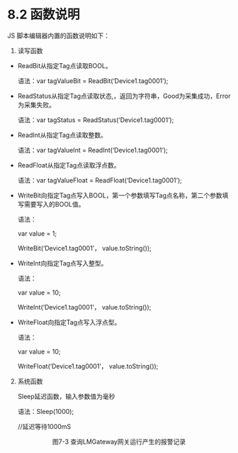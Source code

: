# 8.2 函数说明

JS 脚本编辑器内置的函数说明如下：

1. 读写函数

- ReadBit从指定Tag点读取BOOL。

  语法：var tagValueBit = ReadBit(‘Device1.tag0001’);

- ReadStatus从指定Tag点读取状态,，返回为字符串，Good为采集成功，Error为采集失败。

  语法：var tagStatus = ReadStatus(‘Device1.tag0001’);

- ReadInt从指定Tag点读取整数。

  语法：var tagValueInt = ReadInt(‘Device1.tag0001’);

- ReadFloat从指定Tag点读取浮点数。

  语法：var tagValueFloat = ReadFloat(‘Device1.tag0001’);

- WriteBit向指定Tag点写入BOOL，第一个参数填写Tag点名称，第二个参数填写需要写入的BOOL值。

  语法：

  var value = 1;

  WriteBit(‘Device1.tag0001’， value.toString());

- WriteInt向指定Tag点写入整型。

  语法：

  var value = 10;

  WriteInt(‘Device1.tag0001’， value.toString());

- WriteFloat向指定Tag点写入浮点型。

  语法：

  var value = 10;

  WriteFloat(‘Device1.tag0001’， value.toString());

2. 系统函数

   Sleep延迟函数，输入参数值为毫秒

   语法：Sleep(1000);

   //延迟等待1000mS

<center>图7-3 查询LMGateway网关运行产生的报警记录</center

